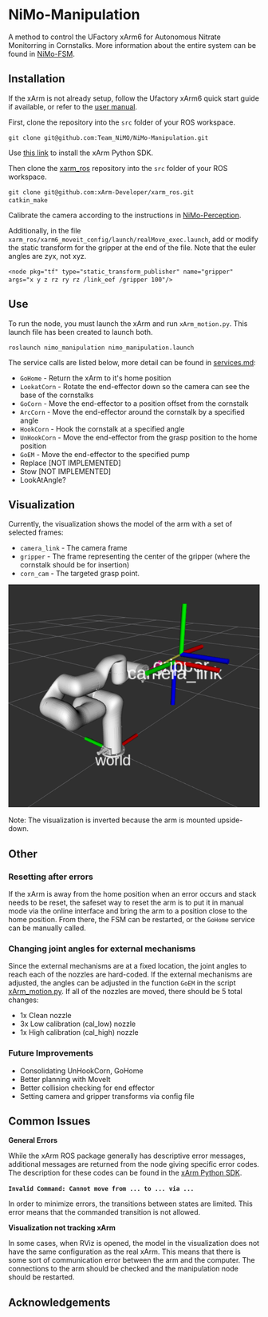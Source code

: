 # NiMo-Manipulation
A method to control the UFactory xArm6 for Autonomous Nitrate Monitorring in Cornstalks. More information about the entire system can be found in [NiMo-FSM](https://github.com/Team-NiMO/NiMo-FSM).

## Installation
If the xArm is not already setup, follow the Ufactory xArm6 quick start guide if available, or refer to the [user manual](http://download.ufactory.cc/xarm/en/xArm%20User%20Manual.pdf?v=1578910898247).

First, clone the repository into the `src` folder of your ROS workspace.
```
git clone git@github.com:Team_NiMO/NiMo-Manipulation.git
```

Use [this link](https://github.com/xArm-Developer/xArm-Python-SDK) to install the xArm Python SDK.

Then clone the [xarm_ros](https://github.com/xArm-Developer/xarm_ros) repository into the `src` folder of your ROS workspace.

```
git clone git@github.com:xArm-Developer/xarm_ros.git
catkin_make
```

Calibrate the camera according to the instructions in [NiMo-Perception](https://github.com/Team-NiMO/NiMo-Perception_v2/blob/main/docs/calibration.md).

Additionally, in the file `xarm_ros/xarm6_moveit_config/launch/realMove_exec.launch`, add or modify the static transform for the gripper at the end of the file. Note that the euler angles are zyx, not xyz.

```
<node pkg="tf" type="static_transform_publisher" name="gripper" args="x y z rz ry rz /link_eef /gripper 100"/>
```

## Use
To run the node, you must launch the xArm and run `xArm_motion.py`. This launch file has been created to launch both.

```
roslaunch nimo_manipulation nimo_manipulation.launch
```

The service calls are listed below, more detail can be found in [services.md](/docs/services.md):
- `GoHome` - Return the xArm to it's home position
- `LookatCorn` - Rotate the end-effector down so the camera can see the base of the cornstalks
- `GoCorn` - Move the end-effector to a position offset from the cornstalk
- `ArcCorn` - Move the end-effector around the cornstalk by a specified angle
- `HookCorn` - Hook the cornstalk at a specified angle
- `UnHookCorn` - Move the end-effector from the grasp position to the home position
- `GoEM` - Move the end-effector to the specified pump
- Replace [NOT IMPLEMENTED]
- Stow [NOT IMPLEMENTED]
- LookAtAngle?

## Visualization
Currently, the visualization shows the model of the arm with a set of selected frames:
- `camera_link` - The camera frame
- `gripper` - The frame representing the center of the gripper (where the cornstalk should be for insertion)
- `corn_cam` - The targeted grasp point.

<img src="https://github.com/Team-NiMO/Nimo-Manipulation/blob/main/docs/arm_viz.png" width="650">

Note: The visualization is inverted because the arm is mounted upside-down.

## Other
### Resetting after errors
If the xArm is away from the home position when an error occurs and stack needs to be reset, the safeset way to reset the arm is to put it in manual mode via the online interface and bring the arm to a position close to the home position. From there, the FSM can be restarted, or the `GoHome` service can be manually called.

### Changing joint angles for external mechanisms
Since the external mechanisms are at a fixed location, the joint angles to reach each of the nozzles are hard-coded. If the external mechanisms are adjusted, the angles can be adjusted in the function `GoEM` in the script [xArm_motion.py](/src/xArm_motion.py). If all of the nozzles are moved, there should be 5 total changes:
- 1x Clean nozzle
- 3x Low calibration (cal_low) nozzle
- 1x High calibration (cal_high) nozzle

### Future Improvements
- Consolidating UnHookCorn, GoHome
- Better planning with MoveIt
- Better collision checking for end effector
- Setting camera and gripper transforms via config file

## Common Issues
**General Errors**

While the xArm ROS package generally has descriptive error messages, additional messages are returned from the node giving specific error codes. The description for these codes can be found in the [xArm Python SDK](https://github.com/xArm-Developer/xArm-Python-SDK/blob/master/doc/api/xarm_api_code.md).

**`Invalid Command: Cannot move from ... to ... via ...`** 

In order to minimize errors, the transitions between states are limited. This error means that the commanded transition is not allowed.

**Visualization not tracking xArm**

In some cases, when RViz is opened, the model in the visualization does not have the same configuration as the real xArm. This means that there is some sort of communication error between the arm and the computer. The connections to the arm should be checked and the manipulation node should be restarted.

## Acknowledgements
